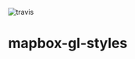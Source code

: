 ![travis](https://api.travis-ci.com/mapbox/mapbox-gl-styles.svg?token=QsxzCfAdJAqhsWktt2yL)

mapbox-gl-styles
================
